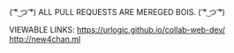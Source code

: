 
( ͡° ͜つ ͡°) ALL PULL REQUESTS ARE MEREGED BOIS. ( ͡° ͜つ ͡°)

VIEWABLE LINKS:
https://urlogic.github.io/collab-web-dev/
http://new4chan.ml
